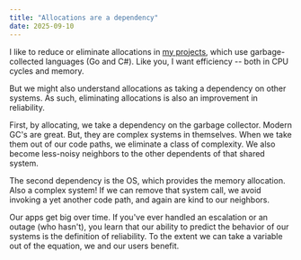 ```yaml
---
title: "Allocations are a dependency"
date: 2025-09-10
---
```


I like to reduce or eliminate allocations in [my projects](https://github.com/clipperhouse), which use garbage-collected languages (Go and C#). Like you, I want efficiency -- both in CPU cycles and memory.

But we might also understand allocations as taking a dependency on other systems. As such,
eliminating allocations is also an improvement in reliability.

First, by allocating, we take a dependency on the garbage collector. Modern
GC's are great. But, they are complex systems in themselves. When we take them
out of our code paths, we eliminate a class of complexity. We also become less-noisy
neighbors to the other dependents of that shared system.

The second dependency is the OS, which provides the memory allocation. Also
a complex system! If we can remove that system call, we avoid invoking a
yet another code path, and again are kind to our neighbors.

Our apps get big over time. If you've ever handled an escalation or an outage
(who hasn't), you learn that our ability to predict the behavior of our systems
is the definition of reliability. To the extent we can take a variable out of
the equation, we and our users benefit.

